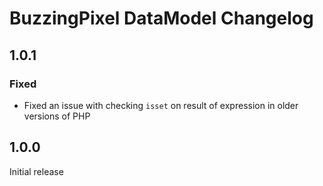 # BuzzingPixel DataModel Changelog

## 1.0.1

### Fixed

- Fixed an issue with checking `isset` on result of expression in older versions of PHP

## 1.0.0

Initial release
